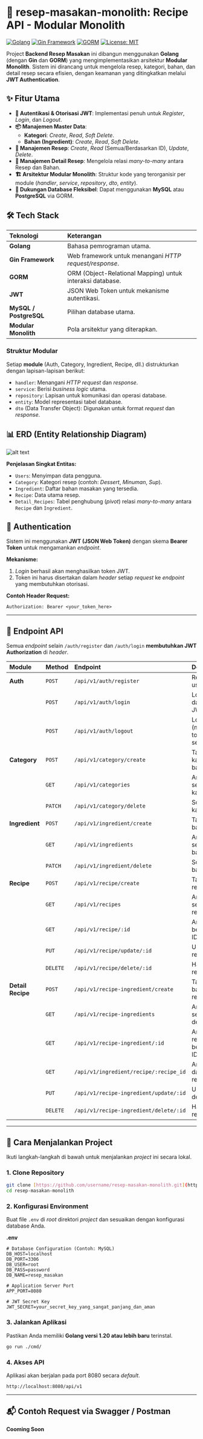 ﻿# 🍳 resep-masakan-monolith: Recipe API - Modular Monolith

[![Golang](https://img.shields.io/badge/Go-1.20%2B-00ADD8?logo=go)](https://go.dev/)
[![Gin Framework](https://img.shields.io/badge/Gin-Framework-0062E6?logo=go)](https://github.com/gin-gonic/gin)
[![GORM](https://img.shields.io/badge/GORM-ORM-88C0D0?logo=go)](https://gorm.io/)
[![License: MIT](https://img.shields.io/badge/License-MIT-yellow.svg)](https://opensource.org/licenses/MIT)

Project **Backend Resep Masakan** ini dibangun menggunakan **Golang** (dengan **Gin** dan **GORM**) yang mengimplementasikan arsitektur **Modular Monolith**. Sistem ini dirancang untuk mengelola resep, kategori, bahan, dan detail resep secara efisien, dengan keamanan yang ditingkatkan melalui **JWT Authentication**.

## ✨ Fitur Utama

-   **🔐 Autentikasi & Otorisasi JWT**: Implementasi penuh untuk *Register*, *Login*, dan *Logout*.
-   **📦 Manajemen Master Data**:
    -   **Kategori**: *Create*, *Read*, *Soft Delete*.
    -   **Bahan (Ingredient)**: *Create*, *Read*, *Soft Delete*.
-   **📝 Manajemen Resep**: *Create*, *Read* (Semua/Berdasarkan ID), *Update*, *Delete*.
-   **🔗 Manajemen Detail Resep**: Mengelola relasi *many-to-many* antara Resep dan Bahan.
-   **🏗️ Arsitektur Modular Monolith**: Struktur kode yang terorganisir per module (*handler*, *service*, *repository*, *dto*, *entity*).
-   **💾 Dukungan Database Fleksibel**: Dapat menggunakan **MySQL** atau **PostgreSQL** via GORM.


## 🛠️ Tech Stack

| Teknologi | Keterangan |
| :--- | :--- |
| **Golang** | Bahasa pemrograman utama. |
| **Gin Framework** | Web framework untuk menangani *HTTP request/response*. |
| **GORM** | ORM (Object-Relational Mapping) untuk interaksi database. |
| **JWT** | JSON Web Token untuk mekanisme autentikasi. |
| **MySQL / PostgreSQL** | Pilihan database utama. |
| **Modular Monolith** | Pola arsitektur yang diterapkan. |

### Struktur Modular

Setiap **module** (Auth, Category, Ingredient, Recipe, dll.) distrukturkan dengan lapisan-lapisan berikut:

-   `handler`: Menangani *HTTP request* dan *response*.
-   `service`: Berisi *business logic* utama.
-   `repository`: Lapisan untuk komunikasi dan operasi database.
-   `entity`: Model representasi tabel database.
-   `dto` (Data Transfer Object): Digunakan untuk format *request* dan *response*.



## 📊 ERD (Entity Relationship Diagram)

![alt text](1759339811640.png)

**Penjelasan Singkat Entitas:**

-   `Users`: Menyimpan data pengguna.
-   `Category`: Kategori resep (contoh: *Dessert*, *Minuman*, *Sup*).
-   `Ingredient`: Daftar bahan masakan yang tersedia.
-   `Recipe`: Data utama resep.
-   `Detail_Recipes`: Tabel penghubung (*pivot*) relasi *many-to-many* antara `Recipe` dan `Ingredient`.


## 🔑 Authentication

Sistem ini menggunakan **JWT (JSON Web Token)** dengan skema **Bearer Token** untuk mengamankan *endpoint*.

**Mekanisme:**

1.  *Login* berhasil akan menghasilkan token JWT.
2.  Token ini harus disertakan dalam *header* setiap *request* ke *endpoint* yang membutuhkan otorisasi.

**Contoh Header Request:**
```
Authorization: Bearer <your_token_here>
```

---

## 📡 Endpoint API

Semua *endpoint* selain `/auth/register` dan `/auth/login` **membutuhkan JWT Authorization** di *header*.

| Module | Method | Endpoint | Deskripsi |
| :--- | :--- | :--- | :--- |
| **Auth** | `POST` | `/api/v1/auth/register` | Registrasi user baru. |
| | `POST` | `/api/v1/auth/login` | Login dan dapatkan JWT token. |
| | `POST` | `/api/v1/auth/logout` | Logout user (menghapus token di sisi server). |
| **Category** | `POST` | `/api/v1/category/create` | Tambah kategori baru. |
| | `GET` | `/api/v1/categories` | Ambil semua kategori. |
| | `PATCH` | `/api/v1/category/delete` | Soft delete kategori. |
| **Ingredient**| `POST` | `/api/v1/ingredient/create` | Tambah bahan baru. |
| | `GET` | `/api/v1/ingredients` | Ambil semua bahan. |
| | `PATCH` | `/api/v1/ingredient/delete` | Soft delete bahan. |
| **Recipe** | `POST` | `/api/v1/recipe/create` | Tambah resep baru. |
| | `GET` | `/api/v1/recipes` | Ambil semua resep. |
| | `GET` | `/api/v1/recipe/:id` | Ambil resep berdasarkan ID. |
| | `PUT` | `/api/v1/recipe/update/:id` | Update resep. |
| | `DELETE` | `/api/v1/recipe/delete/:id` | Hapus resep. |
| **Detail Recipe** | `POST` | `/api/v1/recipe-ingredient/create` | Tambah bahan ke resep. |
| | `GET` | `/api/v1/recipe-ingredients` | Ambil semua detail resep. |
| | `GET` | `/api/v1/recipe-ingredient/:id` | Ambil detail resep berdasarkan ID. |
| | `GET` | `/api/v1/ingredient/recipe/:recipe_id` | Ambil bahan dari suatu resep. |
| | `PUT` | `/api/v1/recipe-ingredient/update/:id` | Update detail resep. |
| | `DELETE` | `/api/v1/recipe-ingredient/delete/:id` | Hapus detail resep. |

---

## 🚀 Cara Menjalankan Project

Ikuti langkah-langkah di bawah untuk menjalankan *project* ini secara lokal.

### 1. Clone Repository

```bash
git clone [https://github.com/username/resep-masakan-monolith.git](https://github.com/username/resep-masakan-monolith.git)
cd resep-masakan-monolith
````

### 2\. Konfigurasi Environment

Buat file `.env` di *root* direktori *project* dan sesuaikan dengan konfigurasi database Anda.

**.env**

```dotenv
# Database Configuration (Contoh: MySQL)
DB_HOST=localhost
DB_PORT=3306
DB_USER=root
DB_PASS=password
DB_NAME=resep_masakan

# Application Server Port
APP_PORT=8080

# JWT Secret Key
JWT_SECRET=your_secret_key_yang_sangat_panjang_dan_aman
```

### 3\. Jalankan Aplikasi

Pastikan Anda memiliki **Golang versi 1.20 atau lebih baru** terinstal.

```bash
go run ./cmd/
```

### 4\. Akses API

Aplikasi akan berjalan pada port 8080 secara *default*.

```
http://localhost:8080/api/v1
```

-----

## 📬 Contoh Request via Swagger / Postman

**Cooming Soon**

```

```


